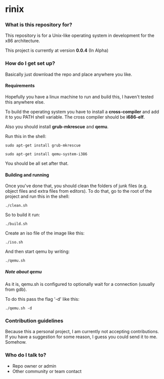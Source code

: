 rinix
=====

### What is this repository for? ###

This repository is for a Unix-like operating system in development for the x86 architecture.

This project is currently at version **0.0.4** (In Alpha)

### How do I get set up? ###

Basically just download the repo and place anywhere you like.

#### Requirements ####

Hopefully you have a linux machine to run and build this, I haven't tested this anywhere else.

To build the operating system you have to install a **cross-compiler** and add it to you PATH shell variable. The cross compiler should be **i686-elf**.

Also you should install **grub-mkrescue** and **qemu**.

Run this in the shell:

` sudo apt-get install grub-mkrescue `

` sudo apt-get install qemu-system-i386 `

You should be all set after that.

#### Building and running ####


Once you've done that, you should clean the folders of junk files (e.g. object files and extra files from editors). To do that, go to the root of the project and run this in the shell:

` ./clean.sh `

So to build it run:

` ./build.sh `

Create an iso file of the image like this:

` ./iso.sh `

And then start qemu by writing:

` ./qemu.sh `

##### Note about qemu #####

As it is, qemu.sh is configured to optionally wait for a connection (usually from gdb).

To do this pass the flag '-d' like this:

` ./qemu.sh -d `

### Contribution guidelines ###

Because this a personal project, I am currently not accepting contributions. If you have a suggestion for some reason, I guess you could send it to me. Somehow.

### Who do I talk to? ###

* Repo owner or admin
* Other community or team contact